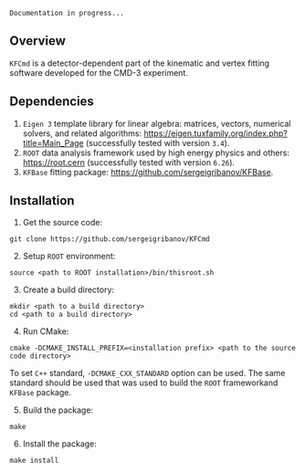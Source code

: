 `Documentation in progress...`

## Overview
`KFCmd` is a detector-dependent part of the kinematic and vertex fitting software developed for the CMD-3 experiment.
## Dependencies
1. `Eigen 3` template library for linear algebra: matrices, vectors, numerical solvers, and related algorithms: https://eigen.tuxfamily.org/index.php?title=Main_Page (successfully tested with version `3.4`).
2. `ROOT` data analysis framework used by high energy physics and others: https://root.cern (successfully tested with version `6.26`).
4. `KFBase` fitting package: https://github.com/sergeigribanov/KFBase.

## Installation
1. Get the source code:
```console
git clone https://github.com/sergeigribanov/KFCmd
```
2. Setup `ROOT` environment:
```console
source <path to ROOT installation>/bin/thisroot.sh
```
3. Create a build directory:
```console
mkdir <path to a build directory>
cd <path to a build directory>
```
4. Run CMake:
```console
cmake -DCMAKE_INSTALL_PREFIX=<installation prefix> <path to the source code directory>
```
To set `C++` standard, `-DCMAKE_CXX_STANDARD` option can be used. The same standard should be used that was used to build the `ROOT` frameworkand `KFBase` package.

5. Build the package:
```console
make
```
6. Install the package:
```console
make install
```
